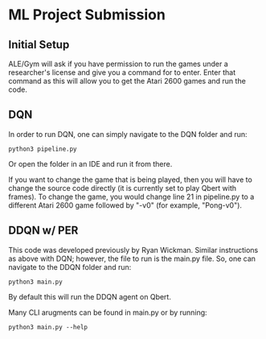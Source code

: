 # ML Project Submission

## Initial Setup
ALE/Gym will ask if you have permission to run the games under a researcher's license and give you a command for to enter. Enter that command as this will allow you to get the Atari 2600 games and run the code.

## DQN
In order to run DQN, one can simply navigate to the DQN folder and run:
```shell
python3 pipeline.py
```
Or open the folder in an IDE and run it from there. 

If you want to change the game that is being played, then you will have to change the source code directly (it is currently set to play Qbert with frames). To change the game, you would change line 21 in pipeline.py to a different Atari 2600 game followed by "-v0" (for example, "Pong-v0").

## DDQN w/ PER
This code was developed previously by Ryan Wickman.
Similar instructions as above with DQN; however, the file to run is the main.py file. So, one can navigate to the DDQN folder and run:
```shell
python3 main.py
```
By default this will run the DDQN agent on Qbert. 

Many CLI arugments can be found in main.py or by running:
```shell
python3 main.py --help
```
